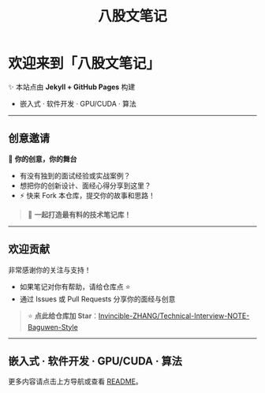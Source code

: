 ﻿---
layout: home
title: 八股文笔记
---

# 欢迎来到「八股文笔记」

✨ 本站点由 **Jekyll + GitHub Pages** 构建  
- 嵌入式 · 软件开发 · GPU/CUDA · 算法  


---

## 创意邀请

🎨 **你的创意，你的舞台**  
- 有没有独到的面试经验或实战案例？  
- 想把你的创新设计、面经心得分享到这里？  
- ⚡️ 快来 Fork 本仓库，提交你的故事和思路！  

> 🚀 **一起打造最有料的技术笔记库！**  

---

## 欢迎贡献

非常感谢你的关注与支持！  
- 如果笔记对你有帮助，请给仓库点 ⭐  
- 通过 Issues 或 Pull Requests 分享你的面经与创意  

> ⭐ **点此给仓库加 Star**：[Invincible-ZHANG/Technical-Interview-NOTE-Baguwen-Style](https://github.com/Invincible-ZHANG/Technical-Interview-NOTE-Baguwen-Style)  

---

## 嵌入式 · 软件开发 · GPU/CUDA · 算法

更多内容请点击上方导航或查看 [README](https://github.com/Invincible-ZHANG/Technical-Interview-NOTE-Baguwen-Style/blob/main/README.md)。  
